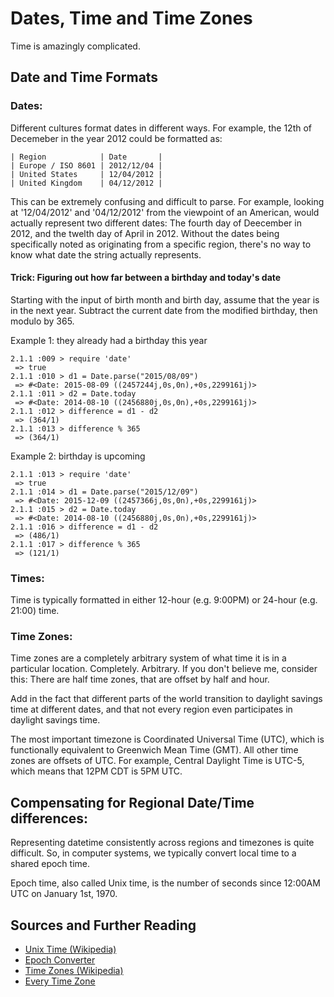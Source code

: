 # Dates, Time and Time Zones

Time is amazingly complicated.

## Date and Time Formats

### Dates:

Different cultures format dates in different ways.  For example, the 12th of Decemeber in the year 2012 could be formatted as:

    | Region            | Date       |
    | Europe / ISO 8601 | 2012/12/04 |
    | United States     | 12/04/2012 |
    | United Kingdom    | 04/12/2012 |

This can be extremely confusing and difficult to parse.  For example, looking at '12/04/2012' and '04/12/2012' from the viewpoint of an American, would actually represent two different dates: The fourth day of Deecember in 2012, and the twelth day of April in 2012.  Without the dates being specifically noted as originating from a specific region, there's no way to know what date the string actually represents.

#### Trick: Figuring out how far between a birthday and today's date

Starting with the input of birth month and birth day, assume that the year is in the next year.  Subtract the current date from the modified birthday, then modulo by 365.

Example 1: they already had a birthday this year

    2.1.1 :009 > require 'date'
     => true
    2.1.1 :010 > d1 = Date.parse("2015/08/09")
     => #<Date: 2015-08-09 ((2457244j,0s,0n),+0s,2299161j)>
    2.1.1 :011 > d2 = Date.today
     => #<Date: 2014-08-10 ((2456880j,0s,0n),+0s,2299161j)>
    2.1.1 :012 > difference = d1 - d2
     => (364/1)
    2.1.1 :013 > difference % 365
     => (364/1)

Example 2: birthday is upcoming

    2.1.1 :013 > require 'date'
     => true
    2.1.1 :014 > d1 = Date.parse("2015/12/09")
     => #<Date: 2015-12-09 ((2457366j,0s,0n),+0s,2299161j)>
    2.1.1 :015 > d2 = Date.today
     => #<Date: 2014-08-10 ((2456880j,0s,0n),+0s,2299161j)>
    2.1.1 :016 > difference = d1 - d2
     => (486/1)
    2.1.1 :017 > difference % 365
     => (121/1)

### Times:

Time is typically formatted in either 12-hour (e.g. 9:00PM) or 24-hour (e.g. 21:00) time.

### Time Zones:

Time zones are a completely arbitrary system of what time it is in a particular location.  Completely. Arbitrary.  If you don't believe me, consider this:  There are half time zones, that are offset by half and hour.

Add in the fact that different parts of the world transition to daylight savings time at different dates, and that not every region even participates in daylight savings time.

The most important timezone is Coordinated Universal Time (UTC), which is functionally equivalent to Greenwich Mean Time (GMT).  All other time zones are offsets of UTC.  For example, Central Daylight Time is UTC-5, which means that 12PM CDT is 5PM UTC.

## Compensating for Regional Date/Time differences:

Representing datetime consistently across regions and timezones is quite difficult.  So, in computer systems, we typically convert local time to a shared epoch time.

Epoch time, also called Unix time, is the number of seconds since 12:00AM UTC on January 1st, 1970.

## Sources and Further Reading

* [Unix Time (Wikipedia)](http://en.wikipedia.org/wiki/Unix_time)
* [Epoch Converter](http://www.epochconverter.com/)
* [Time Zones (Wikipedia)](http://en.wikipedia.org/wiki/Time_zone)
* [Every Time Zone](http://everytimezone.com/)
